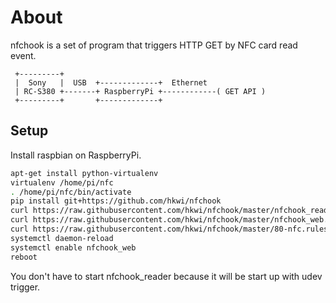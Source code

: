 # About
nfchook is a set of program that triggers HTTP GET by NFC card read event.

```
 +---------+  
 |  Sony   |  USB  +-------------+  Ethernet
 | RC-S380 +-------+ RaspberryPi +------------( GET API )
 +---------+       +-------------+
```

## Setup
Install raspbian on RaspberryPi.

```bash
apt-get install python-virtualenv
virtualenv /home/pi/nfc
. /home/pi/nfc/bin/activate
pip install git+https://github.com/hkwi/nfchook
curl https://raw.githubusercontent.com/hkwi/nfchook/master/nfchook_reader.service > /etc/systemd/system/nfchook_reader.service
curl https://raw.githubusercontent.com/hkwi/nfchook/master/nfchook_web.service > /etc/systemd/system/nfchook_web.service
curl https://raw.githubusercontent.com/hkwi/nfchook/master/80-nfc.rules > /etc/udev/rules.d/80-nfc.rules
systemctl daemon-reload
systemctl enable nfchook_web
reboot
```

You don't have to start nfchook_reader because it will be start up with udev trigger. 

